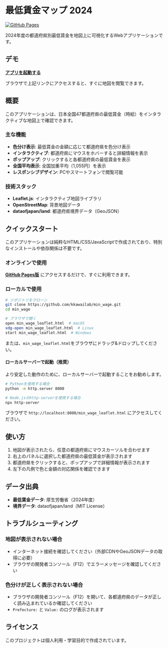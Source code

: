 # 最低賃金マップ 2024

[![GitHub Pages](https://img.shields.io/badge/demo-GitHub%20Pages-blue)](https://kkawailab.github.io/min_wage/min_wage_leaflet.html)

2024年度の都道府県別最低賃金を地図上に可視化するWebアプリケーションです。

## デモ

**[アプリを起動する](https://kkawailab.github.io/min_wage/min_wage_leaflet.html)**

ブラウザで上記リンクにアクセスすると、すぐに地図を閲覧できます。

## 概要

このアプリケーションは、日本全国47都道府県の最低賃金（時給）をインタラクティブな地図上で確認できます。

### 主な機能

- **色分け表示**: 最低賃金の金額に応じて都道府県を色分け表示
- **インタラクティブ**: 都道府県にマウスをホバーすると詳細情報を表示
- **ポップアップ**: クリックすると各都道府県の最低賃金を表示
- **全国平均表示**: 全国加重平均（1,055円）を表示
- **レスポンシブデザイン**: PCやスマートフォンで閲覧可能

### 技術スタック

- **Leaflet.js**: インタラクティブ地図ライブラリ
- **OpenStreetMap**: 背景地図データ
- **dataofjapan/land**: 都道府県境界データ（GeoJSON）

## クイックスタート

このアプリケーションは純粋なHTML/CSS/JavaScriptで作成されており、特別なインストールや依存関係は不要です。

### オンラインで使用

**[GitHub Pages版](https://kkawailab.github.io/min_wage/min_wage_leaflet.html)** にアクセスするだけで、すぐに利用できます。

### ローカルで使用

```bash
# リポジトリをクローン
git clone https://github.com/kkawailab/min_wage.git
cd min_wage

# ブラウザで開く
open min_wage_leaflet.html  # macOS
xdg-open min_wage_leaflet.html  # Linux
start min_wage_leaflet.html  # Windows
```

または、`min_wage_leaflet.html`をブラウザにドラッグ&ドロップしてください。

#### ローカルサーバーで起動（推奨）

より安定した動作のために、ローカルサーバーで起動することをお勧めします。

```bash
# Pythonを使用する場合
python -m http.server 8000

# Node.jsのhttp-serverを使用する場合
npx http-server
```

ブラウザで `http://localhost:8000/min_wage_leaflet.html` にアクセスしてください。

## 使い方

1. 地図が表示されたら、任意の都道府県にマウスカーソルを合わせます
2. 右上のパネルに選択した都道府県の最低賃金が表示されます
3. 都道府県をクリックすると、ポップアップで詳細情報が表示されます
4. 左下の凡例で色と金額の対応関係を確認できます

## データ出典

- **最低賃金データ**: 厚生労働省（2024年度）
- **境界データ**: dataofjapan/land（MIT License）

## トラブルシューティング

### 地図が表示されない場合

- インターネット接続を確認してください（外部CDNやGeoJSONデータの取得に必要）
- ブラウザの開発者コンソール（F12）でエラーメッセージを確認してください

### 色分けが正しく表示されない場合

- ブラウザの開発者コンソール（F12）を開いて、各都道府県のデータが正しく読み込まれているか確認してください
- `Prefecture:` と `Value:` のログが表示されます

## ライセンス

このプロジェクトは個人利用・学習目的で作成されています。
